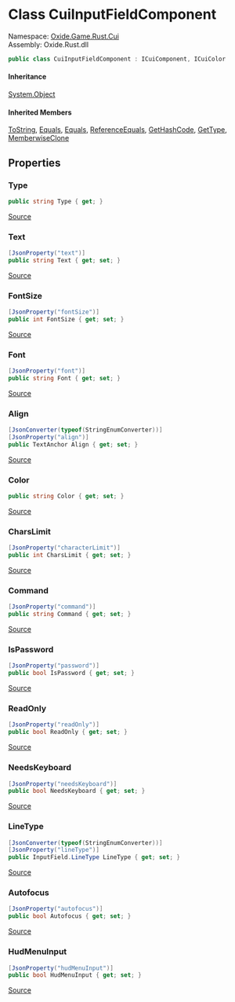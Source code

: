 # Class CuiInputFieldComponent
Namespace: [Oxide.Game.Rust.Cui](Oxide.Game.Rust.Cui.md)  
Assembly: Oxide.Rust.dll  
```csharp
public class CuiInputFieldComponent : ICuiComponent, ICuiColor
```  
#### 


#### Inheritance
[System.Object](https://learn.microsoft.com/en-us/dotnet/api/system.object?view=net-7.0)  
#### Inherited Members
[ToString](https://learn.microsoft.com/en-us/dotnet/api/system.object.tostring?view=net-7.0), [Equals](https://learn.microsoft.com/en-us/dotnet/api/system.object.equals?view=net-7.0), [Equals](https://learn.microsoft.com/en-us/dotnet/api/system.object.equals?view=net-7.0), [ReferenceEquals](https://learn.microsoft.com/en-us/dotnet/api/system.object.referenceequals?view=net-7.0), [GetHashCode](https://learn.microsoft.com/en-us/dotnet/api/system.object.gethashcode?view=net-7.0), [GetType](https://learn.microsoft.com/en-us/dotnet/api/system.object.gettype?view=net-7.0), [MemberwiseClone](https://learn.microsoft.com/en-us/dotnet/api/system.object.memberwiseclone?view=net-7.0)  

## Properties 
### Type  
  
```csharp
public string Type { get; }
```  
[Source](https://github.com/OxideMod/Oxide.Rust/tree/develop/src/RustCui.cs#L352)
### Text  
  
```csharp
[JsonProperty("text")]
public string Text { get; set; }
```  
[Source](https://github.com/OxideMod/Oxide.Rust/tree/develop/src/RustCui.cs#L355)
### FontSize  
  
```csharp
[JsonProperty("fontSize")]
public int FontSize { get; set; }
```  
[Source](https://github.com/OxideMod/Oxide.Rust/tree/develop/src/RustCui.cs#L359)
### Font  
  
```csharp
[JsonProperty("font")]
public string Font { get; set; }
```  
[Source](https://github.com/OxideMod/Oxide.Rust/tree/develop/src/RustCui.cs#L363)
### Align  
  
```csharp
[JsonConverter(typeof(StringEnumConverter))]
[JsonProperty("align")]
public TextAnchor Align { get; set; }
```  
[Source](https://github.com/OxideMod/Oxide.Rust/tree/develop/src/RustCui.cs#L367)
### Color  
  
```csharp
public string Color { get; set; }
```  
[Source](https://github.com/OxideMod/Oxide.Rust/tree/develop/src/RustCui.cs#L371)
### CharsLimit  
  
```csharp
[JsonProperty("characterLimit")]
public int CharsLimit { get; set; }
```  
[Source](https://github.com/OxideMod/Oxide.Rust/tree/develop/src/RustCui.cs#L373)
### Command  
  
```csharp
[JsonProperty("command")]
public string Command { get; set; }
```  
[Source](https://github.com/OxideMod/Oxide.Rust/tree/develop/src/RustCui.cs#L376)
### IsPassword  
  
```csharp
[JsonProperty("password")]
public bool IsPassword { get; set; }
```  
[Source](https://github.com/OxideMod/Oxide.Rust/tree/develop/src/RustCui.cs#L379)
### ReadOnly  
  
```csharp
[JsonProperty("readOnly")]
public bool ReadOnly { get; set; }
```  
[Source](https://github.com/OxideMod/Oxide.Rust/tree/develop/src/RustCui.cs#L382)
### NeedsKeyboard  
  
```csharp
[JsonProperty("needsKeyboard")]
public bool NeedsKeyboard { get; set; }
```  
[Source](https://github.com/OxideMod/Oxide.Rust/tree/develop/src/RustCui.cs#L385)
### LineType  
  
```csharp
[JsonConverter(typeof(StringEnumConverter))]
[JsonProperty("lineType")]
public InputField.LineType LineType { get; set; }
```  
[Source](https://github.com/OxideMod/Oxide.Rust/tree/develop/src/RustCui.cs#L388)
### Autofocus  
  
```csharp
[JsonProperty("autofocus")]
public bool Autofocus { get; set; }
```  
[Source](https://github.com/OxideMod/Oxide.Rust/tree/develop/src/RustCui.cs#L392)
### HudMenuInput  
  
```csharp
[JsonProperty("hudMenuInput")]
public bool HudMenuInput { get; set; }
```  
[Source](https://github.com/OxideMod/Oxide.Rust/tree/develop/src/RustCui.cs#L395)